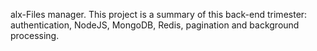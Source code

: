 alx-Files manager.
This project is a summary of this back-end trimester: authentication, NodeJS, MongoDB, Redis, pagination and background processing.
